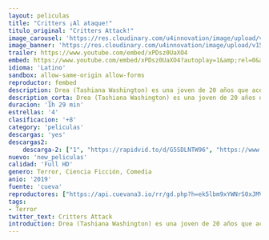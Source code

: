 ```yaml
---
layout: peliculas
title: "Critters ¡Al ataque!"
titulo_original: "Critters Attack!"
image_carousel: 'https://res.cloudinary.com/u4innovation/image/upload/v1565319345/criter-min_arr7ig.jpg'
image_banner: 'https://res.cloudinary.com/u4innovation/image/upload/v1565319346/critters-attack-via-official-youtube-2019-min_eu32mv.jpg'
trailer: https://www.youtube.com/embed/xPDsz0UaXO4
embed: https://www.youtube.com/embed/xPDsz0UaXO4?autoplay=1&amp;rel=0&amp;hd=1&border=0&wmode=opaque&enablejsapi=1&modestbranding=1&controls=1&showinfo=0
idioma: 'Latino'
sandbox: allow-same-origin allow-forms
reproductor: fembed
description: Drea (Tashiana Washington) es una joven de 20 años que acepta a regañadientes convertirse en la niñera de una de sus profesoras de Universidad. En su intento por entretener a Trissy (Ava Preston) y a Jake (Jack Fulton), además de a su hermano pequeño Phillip (Jaeden Noel), Drea decide sacarlos de paseo por un sendero rural, sin saber que por él pulula una misteriosa raza alienígena que devora todo lo que encuentra a su paso.
description_corta: Drea (Tashiana Washington) es una joven de 20 años que acepta a regañadientes convertirse en la niñera de una de sus profesoras de Universidad. En su intento por entretener a Trissy (Ava Preston) y a Jake (Jack Fulton), además de a su hermano pequeño Phillip (Jaeden Noel), Drea decide
duracion: '1h 29 min'
estrellas: '4'
clasificacion: '+8'
category: 'peliculas'
descargas: 'yes'
descargas2:
    descarga-2: ["1", "https://rapidvid.to/d/G5SDLNTW96", "https://www.google.com/s2/favicons?domain=www.rapidvideo.com","RapidVideo","https://res.cloudinary.com/imbriitneysam/image/upload/v1541473684/mexico.png", "Latino", "Full HD"]
nuevo: 'new_peliculas'
calidad: 'Full HD'
genero: Terror, Ciencia Ficción, Comedia
anio: '2019'
fuente: 'cueva'
reproductores: ["https://api.cuevana3.io/rr/gd.php?h=ek5lbm9xYWNrS0xJMVp5b21KREk0dFBLbjVkaHhkRGdrOG1jbnBpUnhhS1Z4SFdqYk1uS3liRFZZSUt0bTdhL3FNcWNtSVdaemRiTTJJaXFuc21TM1pXU3FadVkyUT09"]
tags:
- Terror
twitter_text: Critters Attack
introduction: Drea (Tashiana Washington) es una joven de 20 años que acepta a regañadientes convertirse en la niñera de una de sus profesoras de Universidad. En su intento por entretener a Trissy (Ava Preston) y a Jake (Jack Fulton), además de a su hermano pequeño Phillip (Jaeden Noel), Drea decide
---
```



 







